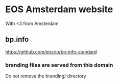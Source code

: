 EOS Amsterdam website
====================

With <3 from Amsterdam

## bp.info

https://github.com/eosrio/bp-info-standard

### branding files are served from this domain

Do not remove the branding/ directory
